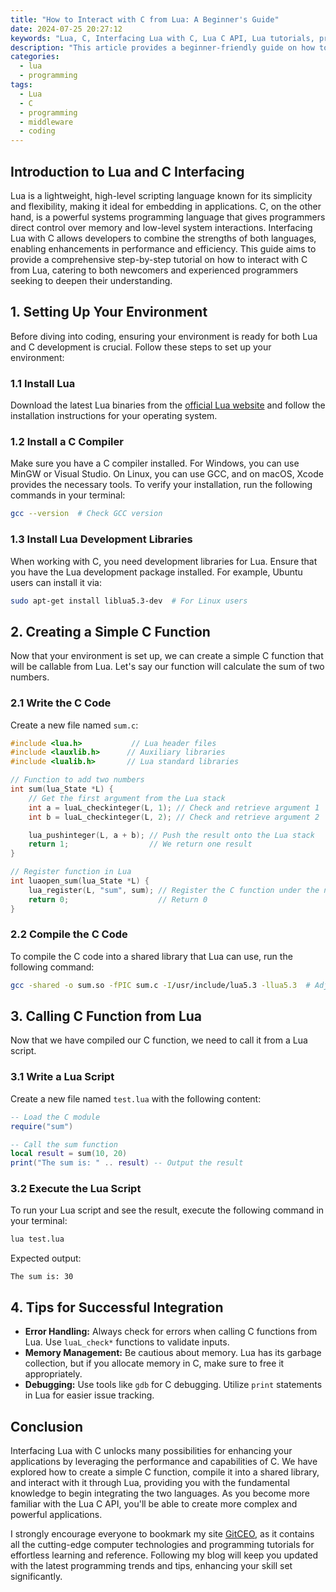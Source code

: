 ```yaml
---
title: "How to Interact with C from Lua: A Beginner's Guide"
date: 2024-07-25 20:27:12
keywords: "Lua, C, Interfacing Lua with C, Lua C API, Lua tutorials, programming integration"
description: "This article provides a beginner-friendly guide on how to interface Lua with C. It covers the Lua C API, providing step-by-step instructions on how to create C functions callable from Lua, handle data exchanges, and manage the Lua state effectively. This guide also includes practical examples and tips for successful integration, making it an essential resource for those looking to enhance their Lua applications with C functionalities. With an emphasis on clarity, this article ensures that both beginners and experienced programmers can benefit from a detailed understanding of the topic."
categories:
  - lua
  - programming
tags:
  - Lua
  - C
  - programming
  - middleware
  - coding
---
```


## Introduction to Lua and C Interfacing

Lua is a lightweight, high-level scripting language known for its simplicity and flexibility, making it ideal for embedding in applications. C, on the other hand, is a powerful systems programming language that gives programmers direct control over memory and low-level system interactions. Interfacing Lua with C allows developers to combine the strengths of both languages, enabling enhancements in performance and efficiency. This guide aims to provide a comprehensive step-by-step tutorial on how to interact with C from Lua, catering to both newcomers and experienced programmers seeking to deepen their understanding.

<!-- more -->

## 1. Setting Up Your Environment

Before diving into coding, ensuring your environment is ready for both Lua and C development is crucial. Follow these steps to set up your environment:

### 1.1 Install Lua

Download the latest Lua binaries from the [official Lua website](https://www.lua.org/download.html) and follow the installation instructions for your operating system.

### 1.2 Install a C Compiler

Make sure you have a C compiler installed. For Windows, you can use MinGW or Visual Studio. On Linux, you can use GCC, and on macOS, Xcode provides the necessary tools. To verify your installation, run the following commands in your terminal:

```bash
gcc --version  # Check GCC version
```

### 1.3 Install Lua Development Libraries

When working with C, you need development libraries for Lua. Ensure that you have the Lua development package installed. For example, Ubuntu users can install it via:

```bash
sudo apt-get install liblua5.3-dev  # For Linux users
```

## 2. Creating a Simple C Function

Now that your environment is set up, we can create a simple C function that will be callable from Lua. Let's say our function will calculate the sum of two numbers.

### 2.1 Write the C Code

Create a new file named `sum.c`:

```c
#include <lua.h>           // Lua header files
#include <lauxlib.h>      // Auxiliary libraries
#include <lualib.h>       // Lua standard libraries

// Function to add two numbers
int sum(lua_State *L) {
    // Get the first argument from the Lua stack
    int a = luaL_checkinteger(L, 1); // Check and retrieve argument 1
    int b = luaL_checkinteger(L, 2); // Check and retrieve argument 2

    lua_pushinteger(L, a + b); // Push the result onto the Lua stack
    return 1;                  // We return one result
}

// Register function in Lua
int luaopen_sum(lua_State *L) {
    lua_register(L, "sum", sum); // Register the C function under the name "sum"
    return 0;                    // Return 0
}
```

### 2.2 Compile the C Code

To compile the C code into a shared library that Lua can use, run the following command:

```bash
gcc -shared -o sum.so -fPIC sum.c -I/usr/include/lua5.3 -llua5.3  # Adjust the paths as necessary
```

## 3. Calling C Function from Lua

Now that we have compiled our C function, we need to call it from a Lua script.

### 3.1 Write a Lua Script

Create a new file named `test.lua` with the following content:

```lua
-- Load the C module
require("sum")

-- Call the sum function
local result = sum(10, 20)
print("The sum is: " .. result) -- Output the result
```

### 3.2 Execute the Lua Script

To run your Lua script and see the result, execute the following command in your terminal:

```bash
lua test.lua
```

Expected output:

```
The sum is: 30
```

## 4. Tips for Successful Integration

- **Error Handling:** Always check for errors when calling C functions from Lua. Use `luaL_check*` functions to validate inputs.
- **Memory Management:** Be cautious about memory. Lua has its garbage collection, but if you allocate memory in C, make sure to free it appropriately.
- **Debugging:** Use tools like `gdb` for C debugging. Utilize `print` statements in Lua for easier issue tracking.

## Conclusion

Interfacing Lua with C unlocks many possibilities for enhancing your applications by leveraging the performance and capabilities of C. We have explored how to create a simple C function, compile it into a shared library, and interact with it through Lua, providing you with the fundamental knowledge to begin integrating the two languages. As you become more familiar with the Lua C API, you'll be able to create more complex and powerful applications.

I strongly encourage everyone to bookmark my site [GitCEO](https://gitceo.com), as it contains all the cutting-edge computer technologies and programming tutorials for effortless learning and reference. Following my blog will keep you updated with the latest programming trends and tips, enhancing your skill set significantly.